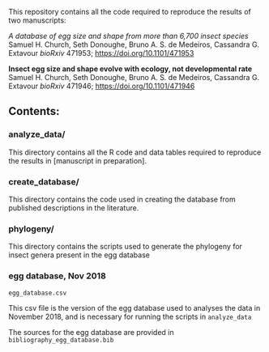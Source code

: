 This repository contains all the code required to reproduce the results of two manuscripts:

*A database of egg size and shape from more than 6,700 insect species*
Samuel H. Church, Seth Donoughe, Bruno A. S. de Medeiros, Cassandra G. Extavour
_bioRxiv_ 471953; <https://doi.org/10.1101/471953>

**Insect egg size and shape evolve with ecology, not developmental rate**
Samuel H. Church, Seth Donoughe, Bruno A. S. de Medeiros, Cassandra G. Extavour
_bioRxiv_ 471946; <https://doi.org/10.1101/471946>

## Contents:

### analyze_data/

This directory contains all the R code and data tables required to reproduce the results in [manuscript in preparation]. 

### create_database/

This directory contains the code used in creating the database from published descriptions in the literature.

### phylogeny/

This directory contains the scripts used to generate the phylogeny for insect genera present in the egg database

### egg database, Nov 2018

`egg_database.csv`

This csv file is the version of the egg database used to analyses the data in November 2018, and is necessary for running the scripts in `analyze_data`

The sources for the egg database are provided in `bibliography_egg_database.bib`

